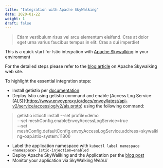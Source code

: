 ```yaml
---
title: "Integration with Apache SkyWalking"
date: 2020-01-22
weight: 1
draft: false
---
```


> Etiam vestibulum risus vel arcu elementum eleifend. Cras at dolor eget urna varius faucibus tempus in elit. Cras a dui imperdiet

This is a quick start for Istio integration with [Apache Skywalking](https://skywalking.apache.org/) in your environment 

For the detailed steps please refer to the [blog article](https://skywalking.apache.org/blog/2020-12-03-obs-service-mesh-with-sw-and-als/) on Apache Skywalking web site.

To highlight the essential integration steps:

- Install getistio per [documentation](https://getistio.io/installing-getistio-cli)
- Deploy Istio using getistio command and enable [Access Log Service (ALS)]{https://www.envoyproxy.io/docs/envoy/latest/api-v2/service/accesslog/v2/als.proto) using the following command:
> getistio istioctl install --set profile=demo \
>                --set meshConfig.enableEnvoyAccessLogService=true \
>                --set meshConfig.defaultConfig.envoyAccessLogService.address=skywalking-oap.istio-system:11800

- Label the application namespace with `kubectl label namespace <namespace> istio-injection=enabled`
- Deploy Apache SkyWaliking and the Application per the [blog post](https://skywalking.apache.org/blog/2020-12-03-obs-service-mesh-with-sw-and-als/)
- Monitor your application via SkyWalking *WebUI*
